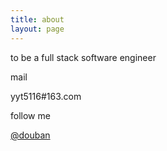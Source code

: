 ```yaml
---
title: about
layout: page
---
```



to be a full stack software engineer


mail 

yyt5116#163.com

follow me

[@douban](http://www.douban.com/people/yytv5/)

